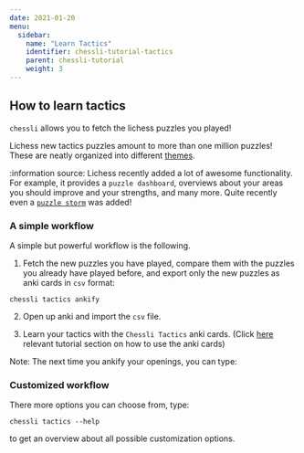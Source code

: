 ```yaml
---
date: 2021-01-20
menu:
  sidebar:
    name: "Learn Tactics"
    identifier: chessli-tutorial-tactics
    parent: chessli-tutorial
    weight: 3
---
```


## How to learn tactics

`chessli` allows you to fetch the lichess puzzles you played!

Lichess new tactics puzzles amount to more than one million puzzles!
These are neatly organized into different [themes](https://lichess.org/training/themes).

:information source: Lichess recently added a lot of awesome functionality.
For example, it provides
a `puzzle dashboard`, overviews about your areas you should improve and your strengths, and many
more.
Quite recently even a [`puzzle storm`](https://lichess.org/storm) was added!

### A simple workflow

A simple but powerful workflow is the following.

1. Fetch the new puzzles you have played, compare them with the puzzles you already have played before, and export only the new puzzles as anki cards in `csv` format:
```console
chessli tactics ankify
```

2. Open up anki and import the `csv` file.

3. Learn your tactics with the `Chessli Tactics` anki cards.
(Click [here](how_to_use_chesslis_anki_cards.md) relevant tutorial section on how to use the anki cards)

Note: The next time you ankify your openings, you can type:

### Customized workflow

There  more options you can choose from, type:
```console
chessli tactics --help
```
to get an overview about all possible customization options.
